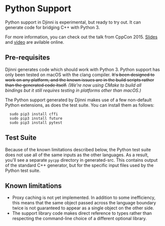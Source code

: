 # Python Support

Python support in Djinni is experimental, but ready to try out.  It can generate code for bridging
C++ with Python 3.

For more information, you can check out the talk from CppCon 2015.
[Slides](https://bit.ly/djinnitalk2) and [video](https://bit.ly/djinnivideo2) are avilable online.

## Pre-requisites

Djinni generates code which should work with Python 3.  Python support has only been tested on macOS
with the clang compiler.  ~~It's been designed to work on any platform, and the known issues are in
the build scripts rather than the generated code itself.~~ _(We're now using CMake to build all
bindings but it still requires testing in platforms other than macOS.)_

The Python support generated by Djinni makes use of a few non-default Python extensions, as does the
test suite.  You can install them as follows:

```
  sudo pip3 install cffi
  sudo pip3 install future
  sudo pip3 install pytest
```

## Test Suite

Because of the known limitations described below, the Python test suite does not use all of the same
inputs as the other languages.  As a result, you'll see a separate `pycpp` directory in
generated-src.  This contains output of the standard C++ generator, but for the specific input files
used by the Python test suite.

## Known limitations

* Proxy caching is not yet implemented.  In addition to some inefficiency, this means that the same
object passed across the language boundary twice is not guaranteed to appear as a single object on
the other side.
* The support library code makes direct reference to <optional> types rather than respecting the
command-line choice of a different optional library.

